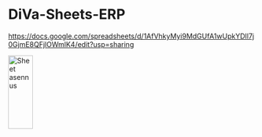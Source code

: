 # DiVa-Sheets-ERP
https://docs.google.com/spreadsheets/d/1AfVhkyMyi9MdGUfA1wUpkYDIl7j0GjmE8QFjlOWmlK4/edit?usp=sharing

<img src="./ERP-asennus.mp4"
     alt="Sheet asennus"
     style="float: left; margin-right: 10px; width:50px; height:150px" />
